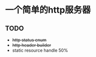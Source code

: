 # 一个简单的http服务器

## TODO
* ~~http status enum~~
* ~~http header builder~~
* static resource handle 50%